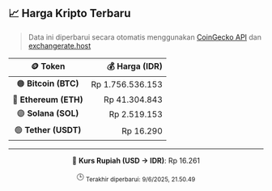 

<!-- HARGA_KRIPTO -->
## 📈 Harga Kripto Terbaru

> Data ini diperbarui secara otomatis menggunakan [CoinGecko API](https://www.coingecko.com/) dan [exchangerate.host](https://exchangerate.host/)

<div align="center">

| 🪙 Token | 💰 Harga (IDR) |
|:------:|---------------:|
| 🟠 **Bitcoin (BTC)**   | Rp 1.756.536.153 |
| 🔵 **Ethereum (ETH)**  | Rp 41.304.843 |
| 🟣 **Solana (SOL)**    | Rp 2.519.153 |
| 🟢 **Tether (USDT)**   | Rp 16.290 |

---

💱 **Kurs Rupiah (USD → IDR)**: Rp 16.261

🕒 <sub>Terakhir diperbarui: 9/6/2025, 21.50.49</sub>

</div>
<!-- /HARGA_KRIPTO -->
